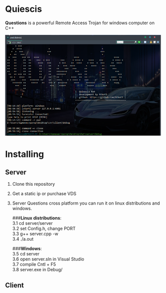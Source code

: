 # Quiescis

<b>Questions</b> is a powerful Remote Access Trojan for windows computer on C++

![alt text](img/header.png)

# Installing
## Server
1. Clone this repository 
2. Get a static ip or purchase VDS
3. Server Questions cross platform
   you can run it on linux distributions
   and windows.<br/>

   
   
   ###<b>Linux distributions</b>:<br/>
   3.1 cd server/server<br/>
   3.2 set Config.h, change PORT<br/>
   3.3 g++ server.cpp -w<br/>
   3.4 ./a.out<br/>
   
   ###<b>Windows</b>:<br/>
   3.5 cd server<br/>
   3.6 open server.sln in Visual Studio<br/>
   3.7 compile Cntl + F5<br/>
   3.8 server.exe in Debug/<br/>
   
## Client
